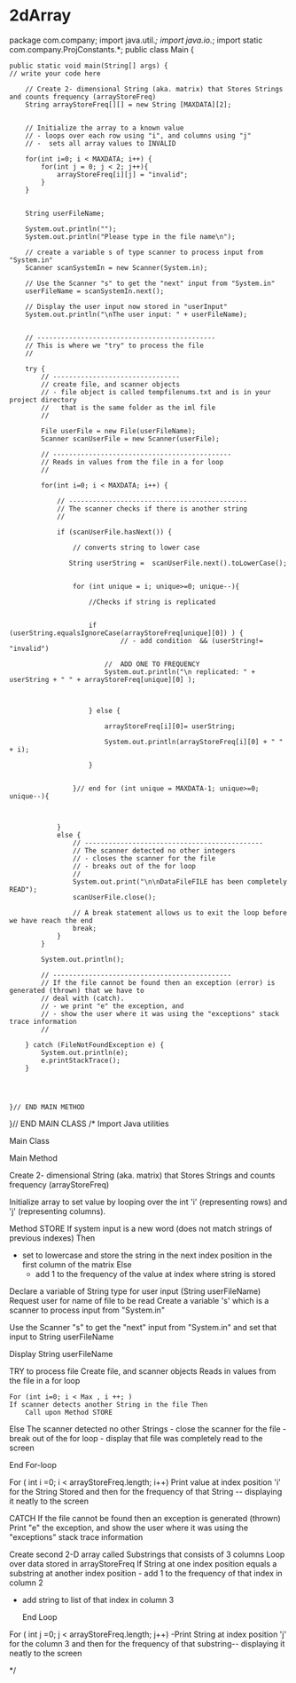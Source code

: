 # 2dArray
package com.company;
import java.util.*;
import java.io.*;
import static com.company.ProjConstants.*;
public class Main {

    public static void main(String[] args) {
	// write your code here

        // Create 2- dimensional String (aka. matrix) that Stores Strings and counts frequency (arrayStoreFreq)
        String arrayStoreFreq[][] = new String [MAXDATA][2];


        // Initialize the array to a known value
        // - loops over each row using "i", and columns using "j"
        // -  sets all array values to INVALID

        for(int i=0; i < MAXDATA; i++) {
            for(int j = 0; j < 2; j++){
                arrayStoreFreq[i][j] = "invalid";
            }
        }
        

        String userFileName;

        System.out.println("");
        System.out.println("Please type in the file name\n");

        // create a variable s of type scanner to process input from "System.in"
        Scanner scanSystemIn = new Scanner(System.in);

        // Use the Scanner "s" to get the "next" input from "System.in"
        userFileName = scanSystemIn.next();

        // Display the user input now stored in "userInput"
        System.out.println("\nThe user input: " + userFileName);


        // ---------------------------------------------
        // This is where we "try" to process the file
        //

        try {
            // --------------------------------
            // create file, and scanner objects
            // - file object is called tempfilenums.txt and is in your project directory
            //   that is the same folder as the iml file
            //

            File userFile = new File(userFileName);
            Scanner scanUserFile = new Scanner(userFile);

            // ---------------------------------------------
            // Reads in values from the file in a for loop
            //

            for(int i=0; i < MAXDATA; i++) {

                // ---------------------------------------------
                // The scanner checks if there is another string
                //

                if (scanUserFile.hasNext()) {

                    // converts string to lower case

                   String userString =  scanUserFile.next().toLowerCase();


                    for (int unique = i; unique>=0; unique--){

                        //Checks if string is replicated


                        if (userString.equalsIgnoreCase(arrayStoreFreq[unique][0]) ) {
                                // - add condition  && (userString!= "invalid")

                            //  ADD ONE TO FREQUENCY
                            System.out.println("\n replicated: " + userString + " " + arrayStoreFreq[unique][0] );



                        } else {

                            arrayStoreFreq[i][0]= userString;

                            System.out.println(arrayStoreFreq[i][0] + " " + i);

                        }


                    }// end for (int unique = MAXDATA-1; unique>=0; unique--){



                }
                else {
                    // ---------------------------------------------
                    // The scanner detected no other integers
                    // - closes the scanner for the file
                    // - breaks out of the for loop
                    //
                    System.out.print("\n\nDataFileFILE has been completely READ");
                    scanUserFile.close();

                    // A break statement allows us to exit the loop before we have reach the end
                    break;
                }
            }

            System.out.println();

            // ---------------------------------------------
            // If the file cannot be found then an exception (error) is generated (thrown) that we have to
            // deal with (catch).
            // - we print "e" the exception, and
            // - show the user where it was using the "exceptions" stack trace information
            //

        } catch (FileNotFoundException e) {
            System.out.println(e);
            e.printStackTrace();
        }




    }// END MAIN METHOD
}// END MAIN CLASS
/*
Import Java utilities

Main Class

Main Method


Create 2- dimensional String (aka. matrix) that Stores Strings and counts frequency (arrayStoreFreq)

Initialize array to set value by looping over the int 'i' (representing rows) and 'j' (representing columns).

Method STORE
If system input is a new word (does not match strings of previous indexes) Then
-  set to lowercase and store the string in the next index position in the first column of the matrix
Else
   - add 1 to the frequency of the value at index where string is stored


Declare a variable of String type for user input (String userFileName)
Request user for name of file to be read
Create a variable 's' which is a scanner to process input from "System.in"

Use the Scanner "s" to get the "next" input from "System.in" and set that input to String userFileName

Display String userFileName


TRY to process file
 Create file, and scanner objects
 Reads in values from the file in a for loop

	For (int i=0; i < Max , i ++; )
	If scanner detects another String in the file Then
		Call upon Method STORE
Else The scanner detected no other Strings
       - close the scanner for the file
       - break out of the for loop
       - display that file was completely read to the screen

End For-loop

 For ( int i =0; i < arrayStoreFreq.length; i++)
Print value at index position 'i' for the String Stored and
then for the frequency of that String -- displaying it neatly to the screen

CATCH
  If the file cannot be found then an exception is generated (thrown)
  Print  "e" the exception, and show the user where it was using the "exceptions" stack trace information

Create second 2-D array called Substrings that consists of 3 columns
	Loop over data stored in arrayStoreFreq
		If String at one index position equals a substring at another index position
			- add 1 to the frequency of that index in column 2
- add string to list of that index in column 3

	End Loop


 For ( int j =0; j < arrayStoreFreq.length; j++)
-Print String at index position 'j' for the column 3 and then for the frequency of that substring-- displaying it neatly to the screen




 */
